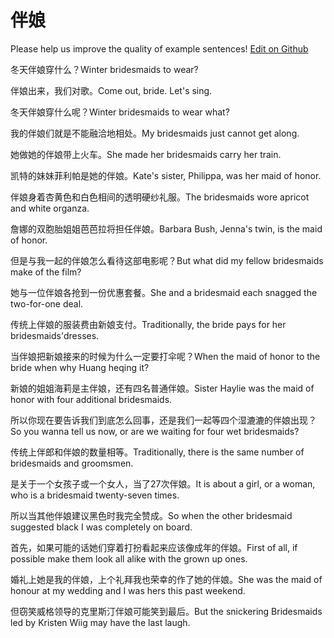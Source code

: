 # 伴娘

Please help us improve the quality of example sentences! [Edit on Github](https://github.com/jiyushe/jiyu-example-sentence-source/blob/main/chinese/banniang.md)

<p><span class="chinese">冬天伴娘穿什么？</span><span class="english">Winter bridesmaids to wear?</span></p>

<p><span class="chinese">伴娘出来，我们对歌。</span><span class="english">Come out, bride. Let's sing.</span></p>

<p><span class="chinese">冬天伴娘穿什么呢？</span><span class="english">Winter bridesmaids to wear what?</span></p>

<p><span class="chinese">我的伴娘们就是不能融洽地相处。</span><span class="english">My bridesmaids just cannot get along.</span></p>

<p><span class="chinese">她做她的伴娘带上火车。</span><span class="english">She made her bridesmaids carry her train.</span></p>

<p><span class="chinese">凯特的妹妹菲利帕是她的伴娘。</span><span class="english">Kate's sister, Philippa, was her maid of honor.</span></p>

<p><span class="chinese">伴娘身着杏黄色和白色相间的透明硬纱礼服。</span><span class="english">The bridesmaids wore apricot and white organza.</span></p>

<p><span class="chinese">詹娜的双胞胎姐姐芭芭拉将担任伴娘。</span><span class="english">Barbara Bush, Jenna's twin, is the maid of honor.</span></p>

<p><span class="chinese">但是与我一起的伴娘怎么看待这部电影呢？</span><span class="english">But what did my fellow bridesmaids make of the film?</span></p>

<p><span class="chinese">她与一位伴娘各抢到一份优惠套餐。</span><span class="english">She and a bridesmaid each snagged the two-for-one deal.</span></p>

<p><span class="chinese">传统上伴娘的服装费由新娘支付。</span><span class="english">Traditionally, the bride pays for her bridesmaids'dresses.</span></p>

<p><span class="chinese">当伴娘把新娘接来的时候为什么一定要打伞呢？</span><span class="english">When the maid of honor to the bride when why Huang heqing it?</span></p>

<p><span class="chinese">新娘的姐姐海莉是主伴娘，还有四名普通伴娘。</span><span class="english">Sister Haylie was the maid of honor with four additional bridesmaids.</span></p>

<p><span class="chinese">所以你现在要告诉我们到底怎么回事，还是我们一起等四个湿漉漉的伴娘出现？</span><span class="english">So you wanna tell us now, or are we waiting for four wet bridesmaids?</span></p>

<p><span class="chinese">传统上伴郎和伴娘的数量相等。</span><span class="english">Traditionally, there is the same number of bridesmaids and groomsmen.</span></p>

<p><span class="chinese">是关于一个女孩子或一个女人，当了27次伴娘。</span><span class="english">It is about a girl, or a woman, who is a bridesmaid twenty-seven times.</span></p>

<p><span class="chinese">所以当其他伴娘建议黑色时我完全赞成。</span><span class="english">So when the other bridesmaid suggested black I was completely on board.</span></p>

<p><span class="chinese">首先，如果可能的话她们穿着打扮看起来应该像成年的伴娘。</span><span class="english">First of all, if possible make them look all alike with the grown up ones.</span></p>

<p><span class="chinese">婚礼上她是我的伴娘，上个礼拜我也荣幸的作了她的伴娘。</span><span class="english">She was the maid of honour at my wedding and I was hers this past weekend.</span></p>

<p><span class="chinese">但窃笑威格领导的克里斯汀伴娘可能笑到最后。</span><span class="english">But the snickering Bridesmaids led by Kristen Wiig may have the last laugh.</span></p>

